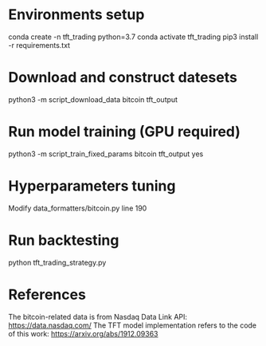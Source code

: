 # Environments setup
conda create -n tft_trading python=3.7
conda activate tft_trading
pip3 install -r requirements.txt

# Download and construct datesets
python3 -m script_download_data bitcoin tft_output

# Run model training (GPU required)
python3 -m script_train_fixed_params bitcoin tft_output yes 

# Hyperparameters tuning
Modify data_formatters/bitcoin.py line 190

# Run backtesting
python tft_trading_strategy.py

# References
The bitcoin-related data is from Nasdaq Data Link API: https://data.nasdaq.com/
The TFT model implementation refers to the code of this work: https://arxiv.org/abs/1912.09363


